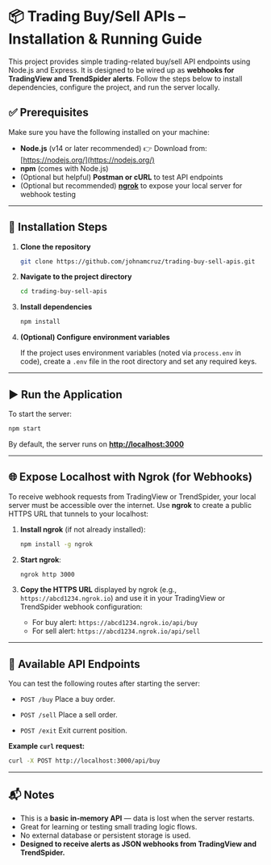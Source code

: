 # 📦 Trading Buy/Sell APIs – Installation & Running Guide

This project provides simple trading-related buy/sell API endpoints using Node.js and Express. It is designed to be wired up as **webhooks for TradingView and TrendSpider alerts**. Follow the steps below to install dependencies, configure the project, and run the server locally.

## ✅ Prerequisites

Make sure you have the following installed on your machine:

* **Node.js** (v14 or later recommended)
  👉 Download from: [https://nodejs.org/](https://nodejs.org/)
* **npm** (comes with Node.js)
* (Optional but helpful) **Postman or cURL** to test API endpoints
* (Optional but recommended) **[ngrok](https://ngrok.com/)** to expose your local server for webhook testing

---

## 🚀 Installation Steps

1. **Clone the repository**

   ```bash
   git clone https://github.com/johnamcruz/trading-buy-sell-apis.git
   ```

2. **Navigate to the project directory**

   ```bash
   cd trading-buy-sell-apis
   ```

3. **Install dependencies**

   ```bash
   npm install
   ```

4. **(Optional) Configure environment variables**

   If the project uses environment variables (noted via `process.env` in code), create a `.env` file in the root directory and set any required keys.

---

## ▶️ Run the Application

To start the server:

```bash
npm start
```

By default, the server runs on **[http://localhost:3000](http://localhost:3000)**

---

## 🌐 Expose Localhost with Ngrok (for Webhooks)

To receive webhook requests from TradingView or TrendSpider, your local server must be accessible over the internet. Use **ngrok** to create a public HTTPS URL that tunnels to your localhost:

1. **Install ngrok** (if not already installed):

   ```bash
   npm install -g ngrok
   ```

2. **Start ngrok**:

   ```bash
   ngrok http 3000
   ```

3. **Copy the HTTPS URL** displayed by ngrok (e.g., `https://abcd1234.ngrok.io`) and use it in your TradingView or TrendSpider webhook configuration:

   * For buy alert: `https://abcd1234.ngrok.io/api/buy`
   * For sell alert: `https://abcd1234.ngrok.io/api/sell`

---

## 🧪 Available API Endpoints

You can test the following routes after starting the server:

* `POST /buy`
  Place a buy order.

* `POST /sell`
  Place a sell order.

* `POST /exit`
  Exit current position.

**Example `curl` request:**

```bash
curl -X POST http://localhost:3000/api/buy
```

---

## 📬 Notes

* This is a **basic in-memory API** — data is lost when the server restarts.
* Great for learning or testing small trading logic flows.
* No external database or persistent storage is used.
* **Designed to receive alerts as JSON webhooks from TradingView and TrendSpider.**
